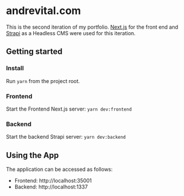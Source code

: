 # andrevital.com

This is the second iteration of my portfolio. [Next.js](https://www.nextjs.org/) for the front end and [Strapi](https://strapi.io/) as a Headless CMS were used for this iteration.

## Getting started

### Install

Run `yarn` from the project root.

### Frontend

Start the Frontend Next.js server: `yarn dev:frontend`

### Backend

Start the backend Strapi server: `yarn dev:backend`

## Using the App

The application can be accessed as follows:

-   Frontend: http://localhost:35001
-   Backend: http://localhost:1337
